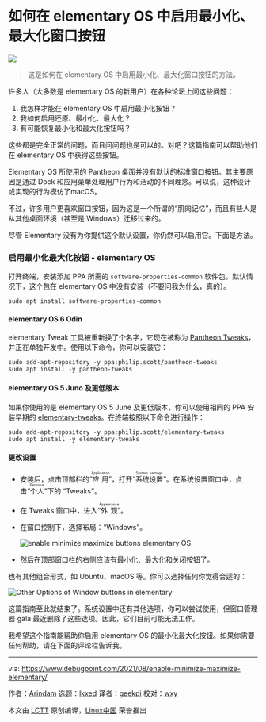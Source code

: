 [#]: subject: "How to Enable Minimize, Maximize Window Buttons in elementary OS"
[#]: via: "https://www.debugpoint.com/2021/08/enable-minimize-maximize-elementary/"
[#]: author: "Arindam https://www.debugpoint.com/author/admin1/"
[#]: collector: "lkxed"
[#]: translator: "geekpi"
[#]: reviewer: "wxy"
[#]: publisher: "wxy"
[#]: url: "https://linux.cn/article-14778-1.html"

如何在 elementary OS 中启用最小化、最大化窗口按钮
======

![](https://img.linux.net.cn/data/attachment/album/202206/30/141133zfwflwefqwyeffff.jpg)

> 这是如何在 elementary OS 中启用最小化、最大化窗口按钮的方法。

许多人（大多数是 elementary OS 的新用户）在各种论坛上问这些问题：

1. 我怎样才能在 elementary OS 中启用最小化按钮？
2. 我如何启用还原、最小化、最大化？
3. 有可能恢复最小化和最大化按钮吗？

这些都是完全正常的问题，而且问问题也是可以的。对吧？这篇指南可以帮助他们在 elementary OS 中获得这些按钮。

Elementary OS 所使用的 Pantheon 桌面并没有默认的标准窗口按钮。其主要原因是通过 Dock 和应用菜单处理用户行为和活动的不同理念。可以说，这种设计或实现的行为模仿了macOS。

不过，许多用户更喜欢窗口按钮，因为这是一个所谓的“肌肉记忆”，而且有些人是从其他桌面环境（甚至是 Windows）迁移过来的。

尽管 Elementary 没有为你提供这个默认设置，你仍然可以启用它。下面是方法。

### 启用最小化最大化按钮 - elementary OS

打开终端，安装添加 PPA 所需的 `software-properties-common` 软件包。默认情况下，这个包在 elementary OS 中没有安装（不要问我为什么，真的）。

```
sudo apt install software-properties-common
```

#### elementary OS 6 Odin

elementary Tweak 工具被重新换了个名字，它现在被称为 [Pantheon Tweaks][1]，并正在单独开发中。使用以下命令，你可以安装它：

```
sudo add-apt-repository -y ppa:philip.scott/pantheon-tweaks
sudo apt install -y pantheon-tweaks
```

#### elementary OS 5 Juno 及更低版本

如果你使用的是 elementary OS 5 June 及更低版本，你可以使用相同的 PPA 安装早期的 [elementary-tweaks][2]。在终端按照以下命令进行操作：

```
sudo add-apt-repository -y ppa:philip.scott/elementary-tweaks
sudo apt install -y elementary-tweaks
```

#### 更改设置

* 安装后，点击顶部栏的“<ruby>应用<rt>Application</rt></ruby>”，打开“<ruby>系统设置<rt>System settings</rt></ruby>”。在系统设置窗口中，点击“<ruby>个人<rt>Personal</rt></ruby>”下的 “Tweaks”。
* 在 Tweaks 窗口中，进入“<ruby>外观<rt>Appearance</rt></ruby>”。
* 在窗口控制下，选择布局：“Windows”。

    ![enable minimize maximize buttons elementary OS][3]

* 然后在顶部窗口栏的右侧应该有最小化、最大化和关闭按钮了。

也有其他组合形式，如 Ubuntu、macOS 等。你可以选择任何你觉得合适的：

![Other Options of Window buttons in elementary][4]

这篇指南至此就结束了。系统设置中还有其他选项，你可以尝试使用，但窗口管理器 gala 最近删除了这些选项。因此，它们目前可能无法工作。

我希望这个指南能帮助你启用 elementary OS 的最小化最大化按钮。如果你需要任何帮助，请在下面的评论栏告诉我。

--------------------------------------------------------------------------------

via: https://www.debugpoint.com/2021/08/enable-minimize-maximize-elementary/

作者：[Arindam][a]
选题：[lkxed][b]
译者：[geekpi](https://github.com/geekpi)
校对：[wxy](https://github.com/wxy)

本文由 [LCTT](https://github.com/LCTT/TranslateProject) 原创编译，[Linux中国](https://linux.cn/) 荣誉推出

[a]: https://www.debugpoint.com/author/admin1/
[b]: https://github.com/lkxed
[1]: https://github.com/pantheon-tweaks/pantheon-tweaks
[2]: https://github.com/elementary-tweaks/elementary-tweaks
[3]: https://www.debugpoint.com/wp-content/uploads/2021/08/enable-minimize-maximize-buttons-elementary-OS.png
[4]: https://www.debugpoint.com/wp-content/uploads/2021/08/Other-Options-of-Window-buttons-in-elementary.jpg
